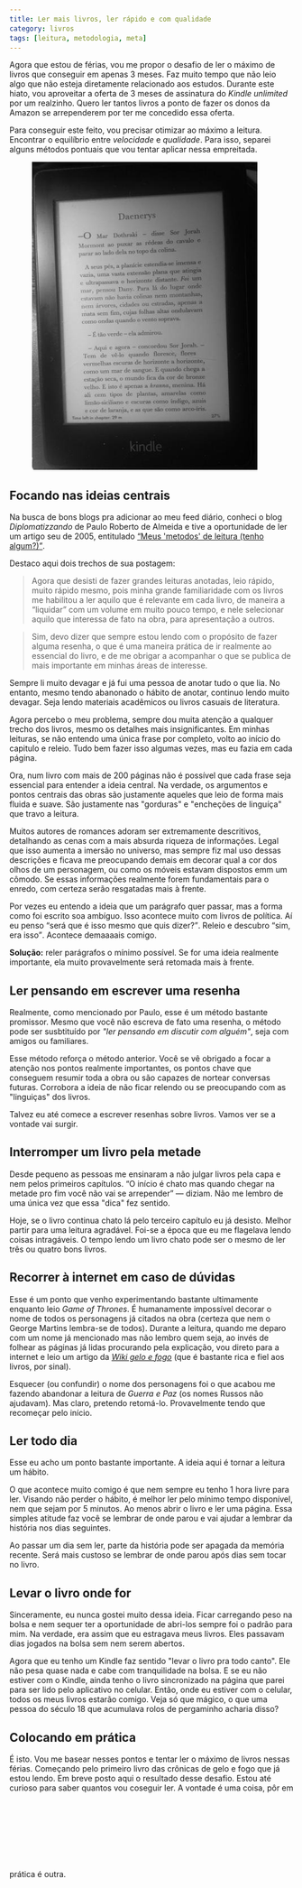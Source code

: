 ```yaml
---
title: Ler mais livros, ler rápido e com qualidade
category: livros
tags: [leitura, metodologia, meta]
---
```


Agora que estou de férias, vou me propor o desafio de ler o máximo de livros que conseguir em apenas 3 meses. Faz muito tempo que não leio algo que não esteja diretamente relacionado aos estudos. Durante este hiato, vou aproveitar a oferta de 3 meses de assinatura do *Kindle unlimited* por um realzinho. Quero ler tantos livros a ponto de fazer os donos da Amazon se arrependerem por ter me concedido essa oferta.

Para conseguir este feito, vou precisar otimizar ao máximo a leitura. Encontrar o equilíbrio entre *velocidade* e *qualidade*. Para isso, separei alguns métodos pontuais que vou tentar aplicar nessa empreitada.

<figure>
<img src="/assets/images/posts/2019/lendo-rapido-e-com-qualidade/kindle.jpg" alt="Kindle com capítulo de <em>Game of Thrones</em>">
</figure>

## Focando nas ideias centrais

Na busca de bons blogs pra adicionar ao meu feed diário, conheci o blog *Diplomatizzando* de Paulo Roberto de Almeida e tive a oportunidade de ler um artigo seu de 2005, entitulado [<q>Meus 'metodos' de leitura (tenho algum?)</q>](https://diplomatizzando.blogspot.com/2016/10/meus-metodos-de-leitura-tenho-algum.html).

Destaco aqui dois trechos de sua postagem:

> Agora que desisti de fazer grandes leituras anotadas, leio rápido, muito rápido mesmo, pois minha grande familiaridade com os livros me habilitou a ler aquilo que é relevante em cada livro, de maneira a “liquidar” com um volume em muito pouco tempo, e nele selecionar aquilo que interessa de fato na obra, para apresentação a outros.

> Sim, devo dizer que sempre estou lendo com o propósito de fazer alguma resenha, o que é uma maneira prática de ir realmente ao essencial do livro, e de me obrigar a acompanhar o que se publica de mais importante em minhas áreas de interesse.

Sempre li muito devagar e já fui uma pessoa de anotar tudo o que lia. No entanto, mesmo tendo abanonado o hábito de anotar, continuo lendo muito devagar. Seja lendo materiais acadêmicos ou livros casuais de literatura.

Agora percebo o meu problema, sempre dou muita atenção a qualquer trecho dos livros, mesmo os detalhes mais insignificantes. Em minhas leituras, se não entendo uma única frase por completo, volto ao início do capitulo e releio. Tudo bem fazer isso algumas vezes, mas eu fazia em cada página. 

Ora, num livro com mais de 200 páginas não é possível que cada frase seja essencial para entender a ideia central. Na verdade, os argumentos e pontos centrais das obras são justamente aqueles que leio de forma mais fluida e suave. São justamente nas "gorduras" e "encheções de linguíça" que travo a leitura.

Muitos autores de romances adoram ser extremamente descritivos, detalhando as cenas com a mais absurda riqueza de informações. Legal que isso aumenta a imersão no universo, mas sempre fiz mal uso dessas descrições e ficava me preocupando demais em decorar qual a cor dos olhos de um personagem, ou como os móveis estavam dispostos emm um cômodo. Se essas informações realmente forem fundamentais para o enredo, com certeza serão resgatadas mais à frente. 

Por vezes eu entendo a ideia que um parágrafo quer passar, mas a forma como foi escrito soa ambíguo. Isso acontece muito com livros de política. Aí eu penso <q>será que é isso mesmo que quis dizer?</q>. Releio e descubro <q>sim, era isso</q>. Acontece demaaaais comigo.

**Solução:** reler parágrafos o mínimo possível. Se for uma ideia realmente importante, ela muito provavelmente será retomada mais à frente. 

## Ler pensando em escrever uma resenha

Realmente, como mencionado por Paulo, esse é um método bastante promissor. Mesmo que você não escreva de fato uma resenha, o método pode ser susbtituído por *"ler pensando em discutir com alguém"*, seja com amigos ou familiares.

Esse método reforça o método anterior. Você se vê obrigado a focar a atenção nos pontos realmente importantes, os pontos chave que conseguem resumir toda a obra ou são capazes de nortear conversas futuras. Corrobora a ideia de não ficar relendo ou se preocupando com as "linguiças" dos livros.

Talvez eu até comece a escrever resenhas sobre livros. Vamos ver se a vontade vai surgir.

## Interromper um livro pela metade

Desde pequeno as pessoas me ensinaram a não julgar livros pela capa e nem pelos primeiros capítulos. <q>O início é chato mas quando chegar na metade pro fim você não vai se arrepender</q> — diziam. Não me lembro de uma única vez que essa "dica" fez sentido.

Hoje, se o livro continua chato lá pelo terceiro capítulo eu já desisto. Melhor partir para uma leitura agradável. Foi-se a época que eu me flagelava lendo coisas intragáveis. O tempo lendo um livro chato pode ser o mesmo de ler três ou quatro bons livros.

## Recorrer à internet em caso de dúvidas

Esse é um ponto que venho experimentando bastante ultimamente enquanto leio *Game of Thrones*. É humanamente impossível decorar o nome de todos os personagens já citados na obra (certeza que nem o George Martins lembra-se de todos). Durante a leitura, quando me deparo com um nome já mencionado mas não lembro quem seja, ao invés de folhear as páginas já lidas procurando pela explicação, vou direto para a internet e leio um artigo da [*Wiki gelo e fogo*](https://wiki.geloefogo.com/index.php/P%C3%A1gina_principal) (que é bastante rica e fiel aos livros, por sinal).

Esquecer (ou confundir) o nome dos personagens foi o que acabou me fazendo abandonar a leitura de *Guerra e Paz* (os nomes Russos não ajudavam). Mas claro, pretendo retomá-lo. Provavelmente tendo que recomeçar pelo início.

## Ler todo dia

Esse eu acho um ponto bastante importante. A ideia aqui é tornar a leitura um hábito. 

O que acontece muito comigo é que nem sempre eu tenho 1 hora livre para ler. Visando não perder o hábito, é melhor ler pelo mínimo tempo disponível, nem que sejam por 5 minutos. Ao menos abrir o livro e ler uma página. Essa simples atitude faz você se lembrar de onde parou e vai ajudar a lembrar da história nos dias seguintes. 

Ao passar um dia sem ler, parte da história pode ser apagada da memória recente. Será mais custoso se lembrar de onde parou após dias sem tocar no livro.

## Levar o livro onde for

Sinceramente, eu nunca gostei muito dessa ideia. Ficar carregando peso na bolsa e nem sequer ter a oportunidade de abri-los sempre foi o padrão para mim. Na verdade, era assim que eu estragava meus livros. Eles passavam dias jogados na bolsa sem nem serem abertos.

Agora que eu tenho um Kindle faz sentido "levar o livro pra todo canto". Ele não pesa quase nada e cabe com tranquilidade na bolsa. E se eu não estiver com o Kindle, ainda tenho o livro sincronizado na página que parei para ser lido pelo aplicativo no celular. Então, onde eu estiver com o celular, todos os meus livros estarão comigo. Veja só que mágico, o que uma pessoa do século 18 que acumulava rolos de pergaminho acharia disso?

## Colocando em prática
 
É isto. Vou me basear nesses pontos e tentar ler o máximo de livros nessas férias. Começando pelo primeiro livro das crônicas de gelo e fogo que já estou lendo. Em breve posto aqui o resultado desse desafio. Estou até curioso para saber quantos vou coseguir ler. A vontade é uma coisa, pôr em prática é outra.<svg class="icon mosca"><use xlink:href="/assets/svgs/sprite.svg#icon-mosca"></use></svg>